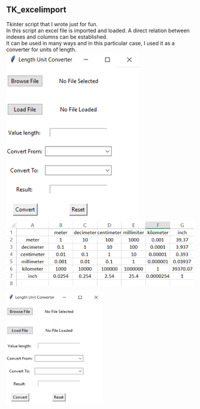 ## TK_excelimport
Tkinter script that I wrote just for fun.  
In this script an excel file is imported and loaded. A direct relation between indexes and columns can be established.  
It can be used in many ways and in this particular case, I used it as a converter for units of length.  
![Test Image 1](https://raw.githubusercontent.com/josegduarte/TK_excelimport/main/layout.PNG)
![Test Image 2](https://raw.githubusercontent.com/josegduarte/TK_excelimport/main/excel_template.PNG)




<img src="https://raw.githubusercontent.com/josegduarte/TK_excelimport/main/layout.PNG" width="260" height="300">
